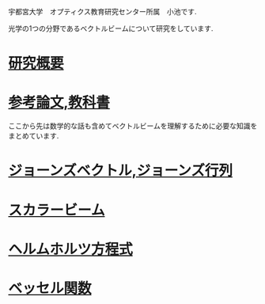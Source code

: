 宇都宮大学　オプティクス教育研究センター所属　小池です.

光学の1つの分野であるベクトルビームについて研究をしています.

# [研究概要](https://github.com/sk0ik/summary/blob/main/README.md)

# [参考論文,教科書](https://github.com/sk0ik/paper/blob/main/paper.md)

ここから先は数学的な話も含めてベクトルビームを理解するために必要な知識をまとめています.

# [ジョーンズベクトル,ジョーンズ行列](https://github.com/sk0ik/jones_vector_matrix/tree/main)

# [スカラービーム](https://github.com/sk0ik/scalar_beam)

# [ヘルムホルツ方程式](https://github.com/sk0ik/helmholtz_equation/tree/main)

# [ベッセル関数](https://github.com/sk0ik/bessel_function/tree/main)
